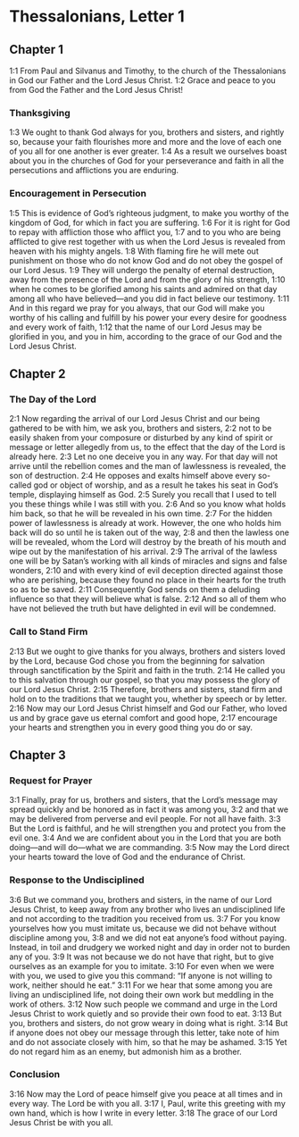 # Thessalonians, Letter 1

## Chapter 1

<a name="1:1">1:1</a> From Paul and Silvanus and Timothy, to the church of the Thessalonians in God our Father and the Lord Jesus Christ. <a name="1:2">1:2</a> Grace and peace to you from God the Father and the Lord Jesus Christ!

### Thanksgiving

<a name="1:3">1:3</a> We ought to thank God always for you, brothers and sisters, and rightly so, because your faith flourishes more and more and the love of each one of you all for one another is ever greater. <a name="1:4">1:4</a> As a result we ourselves boast about you in the churches of God for your perseverance and faith in all the persecutions and afflictions you are enduring.

### Encouragement in Persecution

<a name="1:5">1:5</a> This is evidence of God’s righteous judgment, to make you worthy of the kingdom of God, for which in fact you are suffering. <a name="1:6">1:6</a> For it is right for God to repay with affliction those who afflict you, <a name="1:7">1:7</a> and to you who are being afflicted to give rest together with us when the Lord Jesus is revealed from heaven with his mighty angels. <a name="1:8">1:8</a> With flaming fire he will mete out punishment on those who do not know God and do not obey the gospel of our Lord Jesus. <a name="1:9">1:9</a> They will undergo the penalty of eternal destruction, away from the presence of the Lord and from the glory of his strength, <a name="1:10">1:10</a> when he comes to be glorified among his saints and admired on that day among all who have believed—and you did in fact believe our testimony. <a name="1:11">1:11</a> And in this regard we pray for you always, that our God will make you worthy of his calling and fulfill by his power your every desire for goodness and every work of faith, <a name="1:12">1:12</a> that the name of our Lord Jesus may be glorified in you, and you in him, according to the grace of our God and the Lord Jesus Christ.

## Chapter 2

### The Day of the Lord

<a name="2:1">2:1</a> Now regarding the arrival of our Lord Jesus Christ and our being gathered to be with him, we ask you, brothers and sisters, <a name="2:2">2:2</a> not to be easily shaken from your composure or disturbed by any kind of spirit or message or letter allegedly from us, to the effect that the day of the Lord is already here. <a name="2:3">2:3</a> Let no one deceive you in any way. For that day will not arrive until the rebellion comes and the man of lawlessness is revealed, the son of destruction. <a name="2:4">2:4</a> He opposes and exalts himself above every so-called god or object of worship, and as a result he takes his seat in God’s temple, displaying himself as God. <a name="2:5">2:5</a> Surely you recall that I used to tell you these things while I was still with you. <a name="2:6">2:6</a> And so you know what holds him back, so that he will be revealed in his own time. <a name="2:7">2:7</a> For the hidden power of lawlessness is already at work. However, the one who holds him back will do so until he is taken out of the way, <a name="2:8">2:8</a> and then the lawless one will be revealed, whom the Lord will destroy by the breath of his mouth and wipe out by the manifestation of his arrival. <a name="2:9">2:9</a> The arrival of the lawless one will be by Satan’s working with all kinds of miracles and signs and false wonders, <a name="2:10">2:10</a> and with every kind of evil deception directed against those who are perishing, because they found no place in their hearts for the truth so as to be saved. <a name="2:11">2:11</a> Consequently God sends on them a deluding influence so that they will believe what is false. <a name="2:12">2:12</a> And so all of them who have not believed the truth but have delighted in evil will be condemned.

### Call to Stand Firm

<a name="2:13">2:13</a> But we ought to give thanks for you always, brothers and sisters loved by the Lord, because God chose you from the beginning for salvation through sanctification by the Spirit and faith in the truth. <a name="2:14">2:14</a> He called you to this salvation through our gospel, so that you may possess the glory of our Lord Jesus Christ. <a name="2:15">2:15</a> Therefore, brothers and sisters, stand firm and hold on to the traditions that we taught you, whether by speech or by letter. <a name="2:16">2:16</a> Now may our Lord Jesus Christ himself and God our Father, who loved us and by grace gave us eternal comfort and good hope, <a name="2:17">2:17</a> encourage your hearts and strengthen you in every good thing you do or say.

## Chapter 3

### Request for Prayer

<a name="3:1">3:1</a> Finally, pray for us, brothers and sisters, that the Lord’s message may spread quickly and be honored as in fact it was among you, <a name="3:2">3:2</a> and that we may be delivered from perverse and evil people. For not all have faith. <a name="3:3">3:3</a> But the Lord is faithful, and he will strengthen you and protect you from the evil one. <a name="3:4">3:4</a> And we are confident about you in the Lord that you are both doing—and will do—what we are commanding. <a name="3:5">3:5</a> Now may the Lord direct your hearts toward the love of God and the endurance of Christ.

### Response to the Undisciplined

<a name="3:6">3:6</a> But we command you, brothers and sisters, in the name of our Lord Jesus Christ, to keep away from any brother who lives an undisciplined life and not according to the tradition you received from us. <a name="3:7">3:7</a> For you know yourselves how you must imitate us, because we did not behave without discipline among you, <a name="3:8">3:8</a> and we did not eat anyone’s food without paying. Instead, in toil and drudgery we worked night and day in order not to burden any of you. <a name="3:9">3:9</a> It was not because we do not have that right, but to give ourselves as an example for you to imitate. <a name="3:10">3:10</a> For even when we were with you, we used to give you this command: “If anyone is not willing to work, neither should he eat.” <a name="3:11">3:11</a> For we hear that some among you are living an undisciplined life, not doing their own work but meddling in the work of others. <a name="3:12">3:12</a> Now such people we command and urge in the Lord Jesus Christ to work quietly and so provide their own food to eat. <a name="3:13">3:13</a> But you, brothers and sisters, do not grow weary in doing what is right. <a name="3:14">3:14</a> But if anyone does not obey our message through this letter, take note of him and do not associate closely with him, so that he may be ashamed. <a name="3:15">3:15</a> Yet do not regard him as an enemy, but admonish him as a brother.

### Conclusion

<a name="3:16">3:16</a> Now may the Lord of peace himself give you peace at all times and in every way. The Lord be with you all. <a name="3:17">3:17</a> I, Paul, write this greeting with my own hand, which is how I write in every letter. <a name="3:18">3:18</a> The grace of our Lord Jesus Christ be with you all.